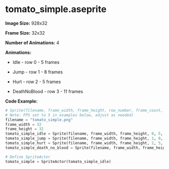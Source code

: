 # tomato_simple.aseprite
**Image Size:** 928x32

**Frame Size:** 32x32

**Number of Animations:** 4

**Animations:**
- Idle - row 0 - 5 frames

- Jump - row 1 - 8 frames

- Hurt - row 2 - 5 frames

- DeathNoBlood - row 3 - 11 frames

**Code Example:**
```python
# Sprite(filename, frame_width, frame_height, row_number, frame_count, fps)
# Note: FPS set to 5 in examples below, adjust as needed)
filename = "tomato_simple.png"
frame_width = 32
frame_height = 32
tomato_simple_idle = Sprite(filename, frame_width, frame_height, 0, 5, 5)
tomato_simple_jump = Sprite(filename, frame_width, frame_height, 1, 8, 5)
tomato_simple_hurt = Sprite(filename, frame_width, frame_height, 2, 5, 5)
tomato_simple_death_no_blood = Sprite(filename, frame_width, frame_height, 3, 11, 5)

# Define SpriteActor
tomato_simple = SpriteActor(tomato_simple_idle)
```
